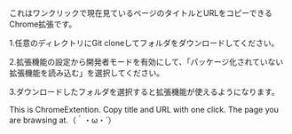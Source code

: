 これはワンクリックで現在見ているページのタイトルとURLをコピーできるChrome拡張です。

1.任意のディレクトリにGit cloneしてフォルダをダウンロードしてください。

2.拡張機能の設定から開発者モードを有効にして、「パッケージ化されていない拡張機能を読み込む」を選択してください。

3.ダウンロードしたフォルダを選択すると拡張機能が使えるようになります。

This is ChromeExtention. 
Copy title and URL with one click.
The page you are brawsing at.（｀・ω・´）
